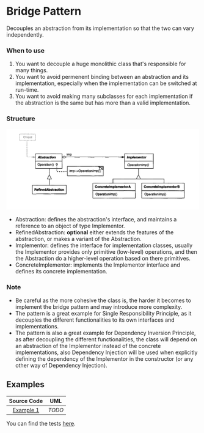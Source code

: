 # Bridge Pattern

Decouples an abstraction from its implementation so that the two can vary independently.

### When to use

1. You want to decouple a huge monolithic class that's responsible for many things.
2. You want to avoid permenent binding between an abstraction and its implementation, especially when the implementation can be switched at run-time.
3. You want to avoid making many subclasses for each implementation if the abstraction is the same but has more than a valid implementation.

### Structure

![](../../.gitbook/assets/figure_1%20%2815%29.png)

* Abstraction: defines the abstraction's interface, and maintains a reference to an object of type Implementor.
* RefinedAbstraction: **optional** either extends the features of the abstraction, or makes a variant of the Abstraction.
* Implementor: defines the interface for implementation classes, usually the Implementor provides only primitive \(low-level\) operations, and then the Abstraction do a higher-level operation based on there primitives.
* ConcreteImplementor: implements the Implementor interface and defines its concrete implementation.

### Note

* Be careful as the more cohesive the class is, the harder it becomes to implement the bridge pattern and may introduce more complexity.
* The pattern is a great example for Single Responsibility Principle, as it decouples the different functionalities to its own interfaces and implementations.
* The pattern is also a great example for Dependency Inversion Principle, as after decoupling the different functionalities, the class will depend on an abstraction of the Implementor instead of the concrete implementations, also Dependency Injection will be used when explicitly defining the dependency of the Implementor in the constructor \(or any other way of Dependency Injection\).

## Examples

| Source Code | UML |
| :---: | :---: |
| [Example 1](https://github.com/khaled-hamam/ts-design-patterns/tree/9a9bacf47635b736d3fdc4ffdb6fc5abb1e729f8/library/Structural%20Patterns/Bridge/example_1.ts) | _TODO_ |

You can find the tests [here](https://github.com/khaled-hamam/ts-design-patterns/tree/9a9bacf47635b736d3fdc4ffdb6fc5abb1e729f8/library/Structural%20Patterns/Bridge/index.test.ts).

